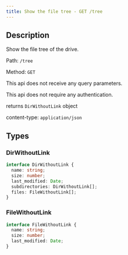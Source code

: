 ```yaml
---
title: Show the file tree - GET /tree
---
```


## Description

Show the file tree of the drive.

Path: `/tree`

Method: `GET`

This api does not receive any query parameters.

This api does not require any authentication.

returns `DirWithoutLink` object

content-type: `application/json`

## Types

### DirWithoutLink

```typescript
interface DirWithoutLink {
  name: string;
  size: number;
  last_modified: Date;
  subdirectories: DirWithoutLink[];
  files: FileWithoutLink[];
}
```

### FileWithoutLink

```typescript
interface FileWithoutLink {
  name: string;
  size: number;
  last_modified: Date;
}
```